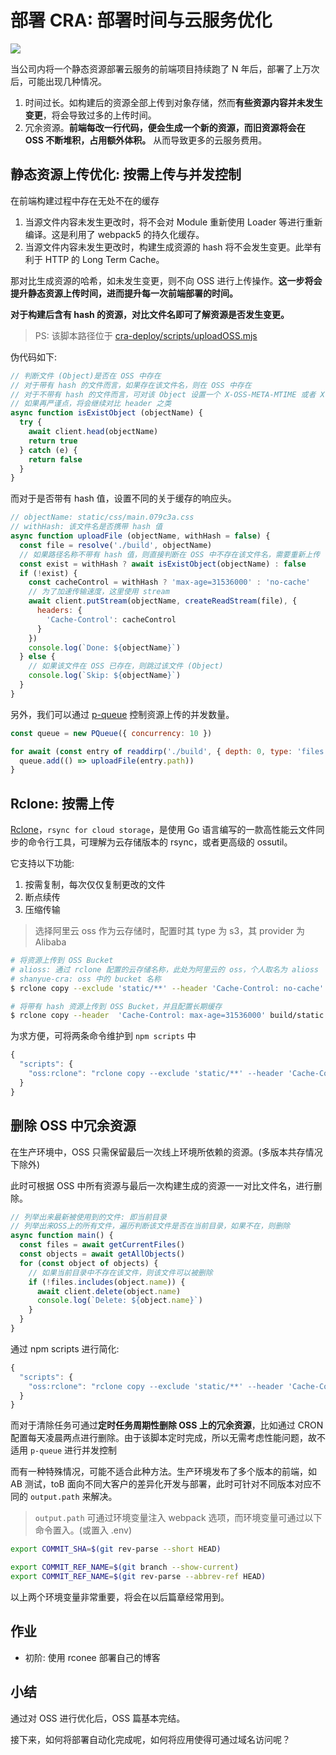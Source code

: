 # 部署 CRA: 部署时间与云服务优化

![](https://static.shanyue.tech/images/22-05-23/oss-optimize.79b9fc.webp)

当公司内将一个静态资源部署云服务的前端项目持续跑了 N 年后，部署了上万次后，可能出现几种情况。

1. 时间过长。如构建后的资源全部上传到对象存储，然而**有些资源内容并未发生变更**，将会导致过多的上传时间。
1. 冗余资源。**前端每改一行代码，便会生成一个新的资源，而旧资源将会在 OSS 不断堆积，占用额外体积。** 从而导致更多的云服务费用。

## 静态资源上传优化: 按需上传与并发控制

在前端构建过程中存在无处不在的缓存

1. 当源文件内容未发生更改时，将不会对 Module 重新使用 Loader 等进行重新编译。这是利用了 webpack5 的持久化缓存。
1. 当源文件内容未发生更改时，构建生成资源的 hash 将不会发生变更。此举有利于 HTTP 的 Long Term Cache。

那对比生成资源的哈希，如未发生变更，则不向 OSS 进行上传操作。**这一步将会提升静态资源上传时间，进而提升每一次前端部署的时间。**

**对于构建后含有 hash 的资源，对比文件名即可了解资源是否发生变更。**

> PS: 该脚本路径位于 [cra-deploy/scripts/uploadOSS.mjs](https://github.com/shfshanyue/cra-deploy/blob/master/scripts/uploadOSS.mjs)

伪代码如下:

``` js
// 判断文件 (Object)是否在 OSS 中存在
// 对于带有 hash 的文件而言，如果存在该文件名，则在 OSS 中存在
// 对于不带有 hash 的文件而言，可对该 Object 设置一个 X-OSS-META-MTIME 或者 X-OSS-META-HASH 每次对比来判断该文件是否存在更改，本函数跳过
// 如果再严谨点，将会继续对比 header 之类
async function isExistObject (objectName) {
  try {
    await client.head(objectName)
    return true
  } catch (e) {
    return false
  }
}
```

而对于是否带有 hash 值，设置不同的关于缓存的响应头。

``` js
// objectName: static/css/main.079c3a.css
// withHash: 该文件名是否携带 hash 值
async function uploadFile (objectName, withHash = false) {
  const file = resolve('./build', objectName)
  // 如果路径名称不带有 hash 值，则直接判断在 OSS 中不存在该文件名，需要重新上传
  const exist = withHash ? await isExistObject(objectName) : false
  if (!exist) {
    const cacheControl = withHash ? 'max-age=31536000' : 'no-cache'
    // 为了加速传输速度，这里使用 stream
    await client.putStream(objectName, createReadStream(file), {
      headers: {
        'Cache-Control': cacheControl
      }
    })
    console.log(`Done: ${objectName}`)
  } else {
    // 如果该文件在 OSS 已存在，则跳过该文件 (Object)
    console.log(`Skip: ${objectName}`)
  }
}
```

另外，我们可以通过 [p-queue](https://github.com/sindresorhus/p-queue) 控制资源上传的并发数量。

``` js
const queue = new PQueue({ concurrency: 10 })

for await (const entry of readdirp('./build', { depth: 0, type: 'files' })) {
  queue.add(() => uploadFile(entry.path))
}
```

## Rclone: 按需上传

[Rclone](https://github.com/rclone/rclone)，`rsync for cloud storage`，是使用 Go 语言编写的一款高性能云文件同步的命令行工具，可理解为云存储版本的 rsync，或者更高级的 ossutil。

它支持以下功能:

1. 按需复制，每次仅仅复制更改的文件
1. 断点续传
1. 压缩传输

> 选择阿里云 oss 作为云存储时，配置时其 type 为 s3，其 provider 为 Alibaba

``` bash
# 将资源上传到 OSS Bucket
# alioss: 通过 rclone 配置的云存储名称，此处为阿里云的 oss，个人取名为 alioss
# shanyue-cra: oss 中的 bucket 名称
$ rclone copy --exclude 'static/**' --header 'Cache-Control: no-cache' build alioss:/shanyue-cra --progress 

# 将带有 hash 资源上传到 OSS Bucket，并且配置长期缓存
$ rclone copy --header  'Cache-Control: max-age=31536000' build/static alioss:/shanyue-cra/static --progress
```

为求方便，可将两条命令维护到 `npm scripts` 中

``` js
{
  "scripts": {
    "oss:rclone": "rclone copy --exclude 'static/**' --header 'Cache-Control: no-cache' build alioss:/shanyue-cra --progress && rclone copy --header  'Cache-Control: max-age=31536000' build/static alioss:/shanyue-cra/static --progress",
  }
}
```

## 删除 OSS 中冗余资源

在生产环境中，OSS 只需保留最后一次线上环境所依赖的资源。(多版本共存情况下除外)

此时可根据 OSS 中所有资源与最后一次构建生成的资源一一对比文件名，进行删除。

``` js
// 列举出来最新被使用到的文件: 即当前目录
// 列举出来OSS上的所有文件，遍历判断该文件是否在当前目录，如果不在，则删除
async function main() {
  const files = await getCurrentFiles()
  const objects = await getAllObjects()
  for (const object of objects) {
    // 如果当前目录中不存在该文件，则该文件可以被删除
    if (!files.includes(object.name)) {
      await client.delete(object.name)
      console.log(`Delete: ${object.name}`)
    }
  }
}
```

通过 npm scripts 进行简化:

``` js
{
  "scripts": {
    "oss:rclone": "rclone copy --exclude 'static/**' --header 'Cache-Control: no-cache' build alioss:/shanyue-cra --progress && rclone copy --header  'Cache-Control: max-age=31536000' build/static alioss:/shanyue-cra/static --progress",
  }
}
```

而对于清除任务可通过**定时任务周期性删除 OSS 上的冗余资源**，比如通过 CRON 配置每天凌晨两点进行删除。由于该脚本定时完成，所以无需考虑性能问题，故不适用 `p-queue` 进行并发控制

而有一种特殊情况，可能不适合此种方法。生产环境发布了多个版本的前端，如 AB 测试，toB 面向不同大客户的差异化开发与部署，此时可针对不同版本对应不同的 `output.path` 来解决。

> `output.path` 可通过环境变量注入 webpack 选项，而环境变量可通过以下命令置入。(或置入 .env)

``` bash
export COMMIT_SHA=$(git rev-parse --short HEAD)

export COMMIT_REF_NAME=$(git branch --show-current)
export COMMIT_REF_NAME=$(git rev-parse --abbrev-ref HEAD)
```

以上两个环境变量非常重要，将会在以后篇章经常用到。

## 作业

+ 初阶: 使用 rconee 部署自己的博客

## 小结

通过对 OSS 进行优化后，OSS 篇基本完结。

接下来，如何将部署自动化完成呢，如何将应用使得可通过域名访问呢？
